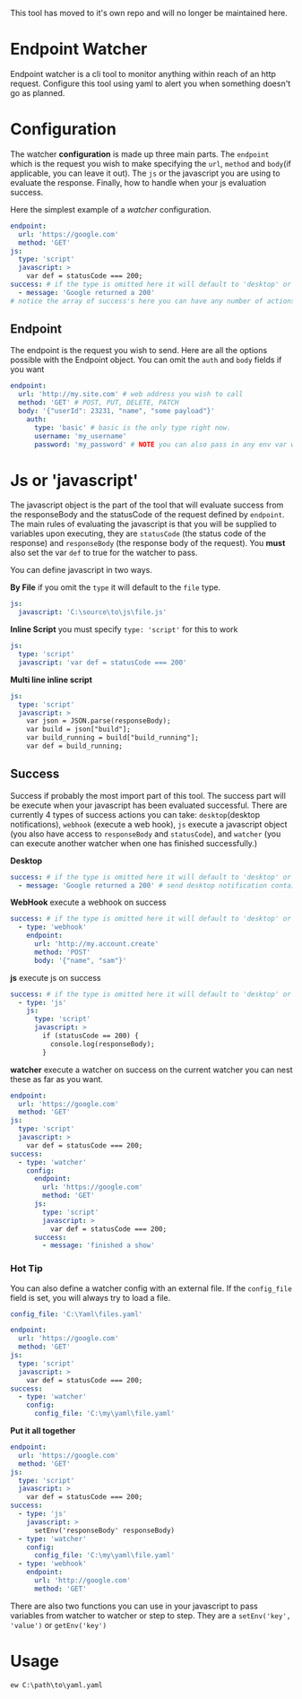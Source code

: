 This tool has moved to it's own repo and will no longer be maintained here.

# Endpoint Watcher

Endpoint watcher is a cli tool to monitor anything within reach of an http request. Configure this tool using yaml to alert you when
something doesn't go as planned. 

# Configuration

The watcher **configuration** is made up three main parts. The `endpoint` which is the request you wish to make specifying the `url`, 
`method` and `body`(if applicable, you can leave it out). The `js` or the javascript you are using to evaluate the response. Finally, how to handle when your js evaluation success. 

Here the simplest example of a *watcher* configuration. 

```yaml
endpoint:
  url: 'https://google.com'
  method: 'GET'
js:
  type: 'script'
  javascript: >
    var def = statusCode === 200;
success: # if the type is omitted here it will default to 'desktop' or a desktop notification
  - message: 'Google returned a 200' 
# notice the array of success's here you can have any number of actions of a success
```


## Endpoint

The endpoint is the request you wish to send. Here are all the options possible with the Endpoint object.
You can omit the `auth` and `body` fields if you want

```yaml
endpoint: 
  url: 'http://my.site.com' # web address you wish to call
  method: 'GET' # POST, PUT, DELETE, PATCH
  body: '{"userId": 23231, "name", "some payload"}'
    auth:
      type: 'basic' # basic is the only type right now. 
      username: 'my_username'
      password: 'my_password' # NOTE you can also pass in any env var with the ${var} syntax  
```


# Js or 'javascript'

The javascript object is the part of the tool that will evaluate success from the responseBody and the statusCode
of the request defined by `endpoint`. The main rules of evaluating the javascript is that you will be supplied to variables
upon executing, they are `statusCode` (the status code of the response) and `responseBody` (the response body of the request). 
You **must** also set the var `def` to true for the watcher to pass. 

You can define javascript in two ways.

**By File** if you omit the `type` it will default to the `file` type.
```yaml
js: 
  javascript: 'C:\source\to\js\file.js'
```


**Inline Script** you must specify `type: 'script'` for this to work
```yaml
js: 
  type: 'script'
  javascript: 'var def = statusCode === 200'
```

**Multi line inline script**
```yaml
js:
  type: 'script'
  javascript: >
    var json = JSON.parse(responseBody);
    var build = json["build"];
    var build_running = build["build_running"];
    var def = build_running;
```


## Success
Success if probably the most import part of this tool. The success part will be execute when your javascript has been
evaluated successful. There are currently 4 types of success actions you can take: `desktop`(desktop notifications), `webhook` (execute a web hook), 
`js` execute a javascript object (you also have access to `responseBody` and `statusCode`), and `watcher` (you can execute another watcher when one has finished successfully.)

**Desktop**
```yaml
success: # if the type is omitted here it will default to 'desktop' or a desktop notification
  - message: 'Google returned a 200' # send desktop notification containing text
```

**WebHook** execute a webhook on success
```yaml
success: # if the type is omitted here it will default to 'desktop' or a desktop notification
  - type: 'webhook'
    endpoint:
      url: 'http://my.account.create'
      method: 'POST'
      body: '{"name", "sam"}'
```

**js** execute js on success
```yaml
success: # if the type is omitted here it will default to 'desktop' or a desktop notification
  - type: 'js'
    js:
      type: 'script'
      javascript: >
        if (statusCode == 200) {
          console.log(responseBody);
        }
```

**watcher** execute a watcher on success on the current watcher you can nest these as far as you want.
```yaml
endpoint:
  url: 'https://google.com'
  method: 'GET'
js:
  type: 'script'
  javascript: >
    var def = statusCode === 200;
success:
  - type: 'watcher'
    config:
      endpoint:
        url: 'https://google.com'
        method: 'GET'
      js:
        type: 'script'
        javascript: >
          var def = statusCode === 200;
      success:
        - message: 'finished a show'
```

### Hot Tip
You can also define a watcher config with an external file. If the `config_file` field is set, you will always try to load a file. 
```yaml
config_file: 'C:\Yaml\files.yaml'
```

```yaml
endpoint:
  url: 'https://google.com'
  method: 'GET'
js:
  type: 'script'
  javascript: >
    var def = statusCode === 200;
success:
  - type: 'watcher'
    config:
      config_file: 'C:\my\yaml\file.yaml'
```

**Put it all together**

```yaml
endpoint:
  url: 'https://google.com'
  method: 'GET'
js:
  type: 'script'
  javascript: >
    var def = statusCode === 200;
success:
  - type: 'js'
    javascript: >
      setEnv('responseBody' responseBody)
  - type: 'watcher'
    config:
      config_file: 'C:\my\yaml\file.yaml'
  - type: 'webhook'
    endpoint:
      url: 'http://google.com'
      method: 'GET'
```

There are also two functions you can use in your javascript to pass variables from watcher to watcher or step to step. 
They are a `setEnv('key', 'value')` or `getEnv('key')`



# Usage 
```
ew C:\path\to\yaml.yaml
```
